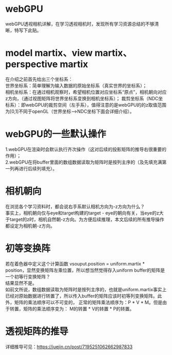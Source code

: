 # webGPU
webGPU透视相机详解，在学习透视相机时，发现所有学习资源总结的不够清晰，特写下此贴。
# model martix、view martix、perspective martix
在介绍之前首先给出三个坐标系：  
世界坐标系：简单理解为输入数据的原始坐标系（真实世界的坐标系）；  
相机坐标系：在通过相机观察时，希望相机位置对应坐标系“原点”，相机朝向对应z方向，（通过视图矩阵将世界坐标系变换到相机坐标系）；
裁剪坐标系（NDC坐标系）：即webGPU的裁剪空间（左手系），值得注意的是webGPU的的z取值范围为[0,1]不同于openGL（世界坐标-->NDC坐标下面会详细介绍）。
# webGPU的一些默认操作
1.webGPU在渲染时会默认执行齐次操作（这对后续的投影矩阵的推导右很重要的作用）；  
2.webGPU在将buffer里面的数组数据读取为矩阵时是按列主序的（及先填充满第一列再进行后续列填充）。
# 相机朝向
在浏览各个学习资料时，都会说右手系默认相机方向为-z方向为什么？  
事实上，相机朝向仅与eye和target构建的target - eye的朝向有关，当eye的z大于target的z时，相机自然朝-z方向。为方便后续推理，本文后续的所有推导操作都设定为相机朝-z方向。
# 初等变换阵
若在着色器中定义这个计算函数 vsouput.position = uniform.martix * position，显然变换矩阵左乘位置，所以想当然觉得存入uniform buffer的矩阵是一个初等行变换矩阵？  
结果显然不是。  
如前文所说，数组数据读取为矩阵时是按列主序的，也就是uniform.martix事实上已经对原始数据进行转置了，所以传入buffer的矩阵应该时初等列变换矩阵。此外，矩阵的乘法顺序可以不可变的，
正常的矩阵乘法顺序为：P * V * M。但是由于转置，矩阵的乘法顺序变为： M的转置 * V的转置 * P的转置。
# 透视矩阵的推导
详细推导可见：https://juejin.cn/post/7195251062662987833  


